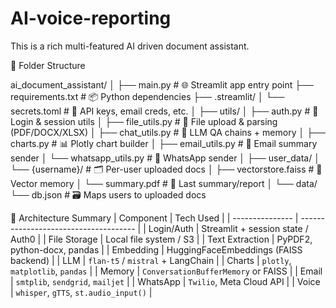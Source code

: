 # AI-voice-reporting
This is a rich multi-featured AI driven document assistant.

📁 Folder Structure

ai_document_assistant/
│
├── main.py                         # 🌐 Streamlit app entry point
├── requirements.txt                # 📦 Python dependencies
├── .streamlit/
│   └── secrets.toml                # 🔐 API keys, email creds, etc.
│
├── utils/
│   ├── auth.py                     # 🔐 Login & session utils
│   ├── file_utils.py               # 📄 File upload & parsing (PDF/DOCX/XLSX)
│   ├── chat_utils.py               # 🤖 LLM QA chains + memory
│   ├── charts.py                   # 📊 Plotly chart builder
│   ├── email_utils.py              # 📧 Email summary sender
│   └── whatsapp_utils.py           # 💬 WhatsApp sender
│
├── user_data/
│   └── {username}/                 # 🗂️ Per-user uploaded docs
│       ├── vectorstore.faiss       # 🧠 Vector memory
│       └── summary.pdf             # 📃 Last summary/report
│
└── data/
    └── db.json                     # 🗃️ Maps users to uploaded docs


🧠 Architecture Summary
| Component       | Tech Used                             |
| --------------- | ------------------------------------- |
| Login/Auth      | Streamlit + session state / Auth0     |
| File Storage    | Local file system / S3                |
| Text Extraction | PyPDF2, python-docx, pandas           |
| Embedding       | HuggingFaceEmbeddings (FAISS backend) |
| LLM             | `flan-t5` / `mistral` + LangChain     |
| Charts          | `plotly`, `matplotlib`, `pandas`      |
| Memory          | `ConversationBufferMemory` or FAISS   |
| Email           | `smtplib`, `sendgrid`, `mailjet`      |
| WhatsApp        | `Twilio`, Meta Cloud API              |
| Voice           | `whisper`, `gTTS`, `st.audio_input()` |
